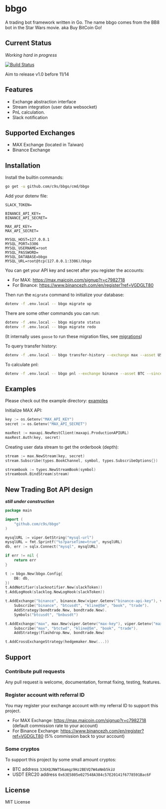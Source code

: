 # bbgo

A trading bot framework written in Go. The name bbgo comes from the BB8 bot in the Star Wars movie. aka Buy BitCoin Go!

## Current Status

_Working hard in progress_

[![Build Status](https://travis-ci.org/c9s/bbgo.svg?branch=main)](https://travis-ci.org/c9s/bbgo)

Aim to release v1.0 before 11/14

## Features

- Exchange abstraction interface
- Stream integration (user data websocket)
- PnL calculation.
- Slack notification

## Supported Exchanges

- MAX Exchange (located in Taiwan)
- Binance Exchange

## Installation

Install the builtin commands:

```sh
go get -u github.com/c9s/bbgo/cmd/bbgo
```

Add your dotenv file:

```
SLACK_TOKEN=

BINANCE_API_KEY=
BINANCE_API_SECRET=

MAX_API_KEY=
MAX_API_SECRET=

MYSQL_HOST=127.0.0.1
MYSQL_PORT=3306
MYSQL_USERNAME=root
MYSQL_PASSWORD=
MYSQL_DATABASE=bbgo
MYSQL_URL=root@tcp(127.0.0.1:3306)/bbgo
```

You can get your API key and secret after you register the accounts:

- For MAX: <https://max.maicoin.com/signup?r=c7982718>
- For Binance: <https://www.binancezh.com/en/register?ref=VGDGLT80>

Then run the `migrate` command to initialize your database:

```sh
dotenv -f .env.local -- bbgo migrate up
```

There are some other commands you can run:

```sh
dotenv -f .env.local -- bbgo migrate status
dotenv -f .env.local -- bbgo migrate redo
```

(It internally uses `goose` to run these migration files, see [migrations](migrations))


To query transfer history:

```sh
dotenv -f .env.local -- bbgo transfer-history --exchange max --asset USDT --since "2019-01-01"
```

To calculate pnl:

```sh
dotenv -f .env.local -- bbgo pnl --exchange binance --asset BTC --since "2019-01-01"
```


## Examples

Please check out the example directory: [examples](examples)

Initialize MAX API:

```go
key := os.Getenv("MAX_API_KEY")
secret := os.Getenv("MAX_API_SECRET")

maxRest := maxapi.NewRestClient(maxapi.ProductionAPIURL)
maxRest.Auth(key, secret)
```

Creating user data stream to get the orderbook (depth):

```go
stream := max.NewStream(key, secret)
stream.Subscribe(types.BookChannel, symbol, types.SubscribeOptions{})

streambook := types.NewStreamBook(symbol)
streambook.BindStream(stream)
```

## New Trading Bot API design

_**still under construction**_

```go
package main

import (
    "github.com/c9s/bbgo"
)

mysqlURL := viper.GetString("mysql-url")
mysqlURL = fmt.Sprintf("%s?parseTime=true", mysqlURL)
db, err := sqlx.Connect("mysql", mysqlURL)

if err != nil {
    return err
}

t := bbgo.New(bbgo.Config{
    DB: db,
})
t.AddNotifier(slacknotifier.New(slackToken))
t.AddLogHook(slacklog.NewLogHook(slackToken))

t.AddExchange("binance", binance.New(viper.Getenv("binance-api-key"), viper.Getenv("binance-api-secret")))).
    Subscribe("binance", "btcusdt", "kline@5m", "book", "trade").
    AddStrategy(bondtrade.New, bondtrade.New).
    Symbols("btcusdt", "bnbusdt")

t.AddExchange("max", max.New(viper.Getenv("max-key"), viper.Getenv("max-secret")))).
    Subscribe("max", "btctwd", "kline@5m", "book", "trade").
    AddStrategy(flashdrop.New, bondtrade.New)

t.AddCrossExchangeStrategy(hedgemaker.New(...))
```

## Support

### Contribute pull requests

Any pull request is welcome, documentation, format fixing, testing, features.

### Register account with referral ID

You may register your exchange account with my referral ID to support this project.

- For MAX Exchange: <https://max.maicoin.com/signup?r=c7982718> (default commission rate to your account)
- For Binance Exchange: <https://www.binancezh.com/en/register?ref=VGDGLT80> (5% commission back to your account)

### Some cryptos

To support this project by some small amount cryptos:

- BTC address `3J6XQJNWT56amqz9Hz2BEVQ7W4aNmb5kiU`
- USDT ERC20 address `0x63E5805e027548A384c57E20141f6778591Bac6F`

## License

MIT License
